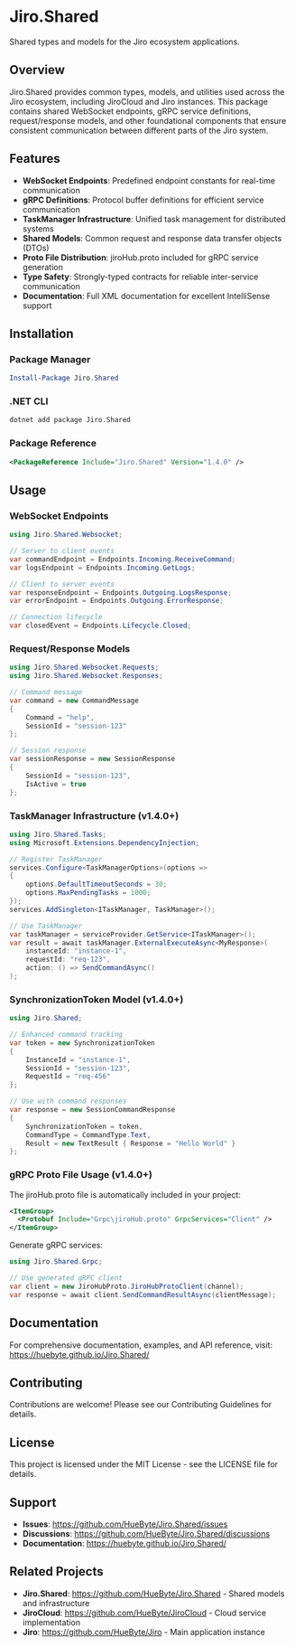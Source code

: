 # Jiro.Shared

Shared types and models for the Jiro ecosystem applications.

## Overview

Jiro.Shared provides common types, models, and utilities used across the Jiro ecosystem, including JiroCloud and Jiro instances. This package contains shared WebSocket endpoints, gRPC service definitions, request/response models, and other foundational components that ensure consistent communication between different parts of the Jiro system.

## Features

- **WebSocket Endpoints**: Predefined endpoint constants for real-time communication
- **gRPC Definitions**: Protocol buffer definitions for efficient service communication
- **TaskManager Infrastructure**: Unified task management for distributed systems
- **Shared Models**: Common request and response data transfer objects (DTOs)
- **Proto File Distribution**: jiroHub.proto included for gRPC service generation
- **Type Safety**: Strongly-typed contracts for reliable inter-service communication
- **Documentation**: Full XML documentation for excellent IntelliSense support

## Installation

### Package Manager

```powershell
Install-Package Jiro.Shared
```

### .NET CLI

```bash
dotnet add package Jiro.Shared
```

### Package Reference

```xml
<PackageReference Include="Jiro.Shared" Version="1.4.0" />
```

## Usage

### WebSocket Endpoints

```csharp
using Jiro.Shared.Websocket;

// Server to client events
var commandEndpoint = Endpoints.Incoming.ReceiveCommand;
var logsEndpoint = Endpoints.Incoming.GetLogs;

// Client to server events  
var responseEndpoint = Endpoints.Outgoing.LogsResponse;
var errorEndpoint = Endpoints.Outgoing.ErrorResponse;

// Connection lifecycle
var closedEvent = Endpoints.Lifecycle.Closed;
```

### Request/Response Models

```csharp
using Jiro.Shared.Websocket.Requests;
using Jiro.Shared.Websocket.Responses;

// Command message
var command = new CommandMessage
{
    Command = "help",
    SessionId = "session-123"
};

// Session response
var sessionResponse = new SessionResponse
{
    SessionId = "session-123",
    IsActive = true
};
```

### TaskManager Infrastructure (v1.4.0+)

```csharp
using Jiro.Shared.Tasks;
using Microsoft.Extensions.DependencyInjection;

// Register TaskManager
services.Configure<TaskManagerOptions>(options => 
{
    options.DefaultTimeoutSeconds = 30;
    options.MaxPendingTasks = 1000;
});
services.AddSingleton<ITaskManager, TaskManager>();

// Use TaskManager
var taskManager = serviceProvider.GetService<ITaskManager>();
var result = await taskManager.ExternalExecuteAsync<MyResponse>(
    instanceId: "instance-1",
    requestId: "req-123", 
    action: () => SendCommandAsync()
);
```

### SynchronizationToken Model (v1.4.0+)

```csharp
using Jiro.Shared;

// Enhanced command tracking
var token = new SynchronizationToken
{
    InstanceId = "instance-1",
    SessionId = "session-123", 
    RequestId = "req-456"
};

// Use with command responses
var response = new SessionCommandResponse
{
    SynchronizationToken = token,
    CommandType = CommandType.Text,
    Result = new TextResult { Response = "Hello World" }
};
```

### gRPC Proto File Usage (v1.4.0+)

The jiroHub.proto file is automatically included in your project:

```xml
<ItemGroup>
  <Protobuf Include="Grpc\jiroHub.proto" GrpcServices="Client" />
</ItemGroup>
```

Generate gRPC services:

```csharp
using Jiro.Shared.Grpc;

// Use generated gRPC client
var client = new JiroHubProto.JiroHubProtoClient(channel);
var response = await client.SendCommandResultAsync(clientMessage);
```

## Documentation

For comprehensive documentation, examples, and API reference, visit:
<https://huebyte.github.io/Jiro.Shared/>

## Contributing

Contributions are welcome! Please see our Contributing Guidelines for details.

## License

This project is licensed under the MIT License - see the LICENSE file for details.

## Support

- **Issues**: <https://github.com/HueByte/Jiro.Shared/issues>
- **Discussions**: <https://github.com/HueByte/Jiro.Shared/discussions>
- **Documentation**: <https://huebyte.github.io/Jiro.Shared/>

## Related Projects

- **Jiro.Shared**: <https://github.com/HueByte/Jiro.Shared> - Shared models and infrastructure
- **JiroCloud**: <https://github.com/HueByte/JiroCloud> - Cloud service implementation
- **Jiro**: <https://github.com/HueByte/Jiro> - Main application instance
